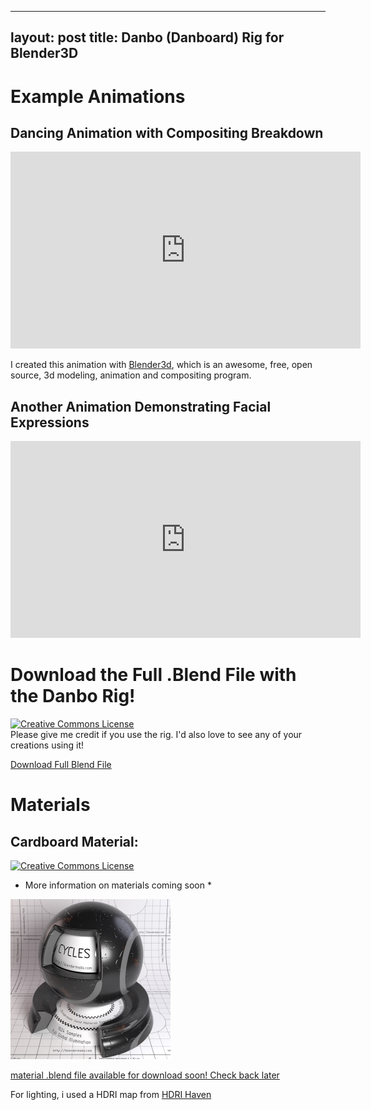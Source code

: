   ---
layout: post
title: Danbo (Danboard) Rig for Blender3D
---

Example Animations
===========

Dancing Animation with Compositing Breakdown
--------------------------------------------
<iframe width="560" height="315" src="https://www.youtube.com/embed/UiOKjS8_mDA" frameborder="0" allowfullscreen></iframe>

I created this animation with [Blender3d](http://www.blender.org/), which is an awesome, free, open source, 3d modeling, animation and compositing program.

Another Animation Demonstrating Facial Expressions
--------------------------------------------------
<iframe width="560" height="315" src="https://www.youtube.com/embed/XmyqWpWcPVs" frameborder="0" allowfullscreen></iframe>

Download the Full .Blend File with the Danbo Rig!
=================================================
<a rel="license" href="http://creativecommons.org/licenses/by/4.0/"><img alt="Creative Commons License" style="border-width:0" src="https://i.creativecommons.org/l/by/4.0/88x31.png" /></a><br />
Please give me credit if you use the rig. I'd also love to see any of your creations using it!

[Download Full Blend File](/dl/danbo.blend)

Materials
=========

Cardboard Material:
----------------------
<a rel="license" href="http://creativecommons.org/licenses/by/4.0/"><img alt="Creative Commons License" style="border-width:0" src="https://i.creativecommons.org/l/by/4.0/88x31.png" /></a><br />

* More information on materials coming soon *
<a href="/img/mat_striped.jpg">
<img alt="striped material" src="/img/mat_striped.jpg" width="256px" height="256px" />
</a>

[material .blend file available for download soon! Check back later](/dl/mat_cardboard.blend)

For lighting, i used a HDRI map from [HDRI Haven](https://hdrihaven.com)

